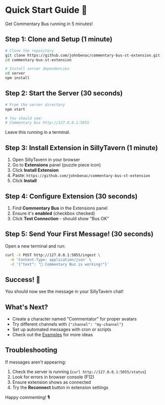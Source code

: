 # Quick Start Guide 🚀

Get Commentary Bus running in 5 minutes!

## Step 1: Clone and Setup (1 minute)

```bash
# Clone the repository
git clone https://github.com/johnbenac/commentary-bus-st-extension.git
cd commentary-bus-st-extension

# Install server dependencies
cd server
npm install
```

## Step 2: Start the Server (30 seconds)

```bash
# From the server directory
npm start

# You should see:
# Commentary bus http://127.0.0.1:5055
```

Leave this running in a terminal.

## Step 3: Install Extension in SillyTavern (1 minute)

1. Open SillyTavern in your browser
2. Go to **Extensions** panel (puzzle piece icon)
3. Click **Install Extension**
4. Paste: `https://github.com/johnbenac/commentary-bus-st-extension`
5. Click **Install**

## Step 4: Configure Extension (30 seconds)

1. Find **Commentary Bus** in the Extensions panel
2. Ensure it's **enabled** (checkbox checked)
3. Click **Test Connection** - should show "Bus OK"

## Step 5: Send Your First Message! (30 seconds)

Open a new terminal and run:

```bash
curl -X POST http://127.0.0.1:5055/ingest \
  -H 'Content-Type: application/json' \
  -d '{"text": "🎉 Commentary Bus is working!"}'
```

## Success! 🎊

You should now see the message in your SillyTavern chat!

## What's Next?

- Create a character named "Commentator" for proper avatars
- Try different channels with `{"channel": "my-channel"}`
- Set up automated messages with cron or scripts
- Check out the [Examples](EXAMPLES.md) for more ideas

## Troubleshooting

If messages aren't appearing:
1. Check the server is running (`curl http://127.0.0.1:5055/status`)
2. Look for errors in browser console (F12)
3. Ensure extension shows as connected
4. Try the **Reconnect** button in extension settings

Happy commenting! 🎙️